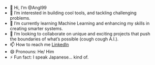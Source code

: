 - 👋 Hi, I’m @Angl99
- 👀 I’m interested in building cool tools, and tackling challenging problems.
- 🌱 I’m currently learning Machine Learning and enhancing my skills in creating smarter systems.
- 💞️ I’m looking to collaborate on unique and exciting projects that push the boundaries of what’s possible (cough cough A.I.).
- 📫 How to reach me [LinkedIn](https://www.linkedin.com/in/anggel99/)
- 😄 Pronouns: He/ Him
- ⚡ Fun fact: I speak Japanese... kind of. 

<!---
Angl99/Angl99 is a ✨ special ✨ repository because its `README.md` (this file) appears on your GitHub profile.
You can click the Preview link to take a look at your changes.
--->
